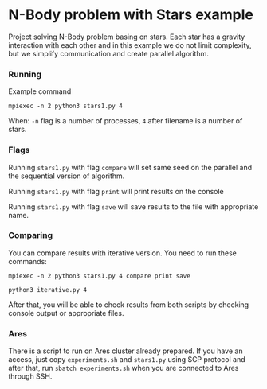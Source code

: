 # N-Body problem with Stars example

Project solving N-Body problem basing on stars. Each star has
a gravity interaction with each other and in this example we do
not limit complexity, but we simplify communication and create
parallel algorithm.

### Running 

Example command

```shell
mpiexec -n 2 python3 stars1.py 4
```

When:
```-n``` flag is a number of processes,
```4``` after filename is a number of stars.

### Flags

Running ```stars1.py``` with flag ```compare``` will set same seed
on the parallel and the sequential version of algorithm.

Running ```stars1.py``` with flag ```print``` will print results
on the console

Running ```stars1.py``` with flag ```save``` will save results
to the file with appropriate name.

### Comparing

You can compare results with iterative version. You need to run these
commands:

```shell
mpiexec -n 2 python3 stars1.py 4 compare print save
```

```shell
python3 iterative.py 4
```

After that, you will be able to check results from both scripts
by checking console output or appropriate files.

### Ares

There is a script to run on Ares cluster already prepared. If you have
an access, just copy ```experiments.sh``` and ```stars1.py``` using SCP
protocol and after that, run ```sbatch experiments.sh``` when you are
connected to Ares through SSH.
